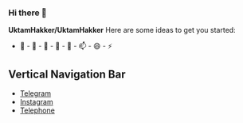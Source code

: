 ### Hi there 👋

**UktamHakker/UktamHakker**
Here are some ideas to get you started:
- 🔭 - 🌱 - 👯 - 🤔 - 💬 - 📫 - 😄 - ⚡ 
<!DOCTYPE html>
<html>
<head>
</head>
<body>

<h2>Vertical Navigation Bar</h2>

<ul>
  <li><a href="https://t.me/Alloh_yagona_va_buyuk_zotdir">Telegram</a></li>
  <li><a href="https://instagram.com/__oktam__2003__?igshid=MjljNjAzYmU=">Instagram</a></li>
  <li><a href="+998996285038">Telephone</a></li>
</ul>

</body>
</html>


